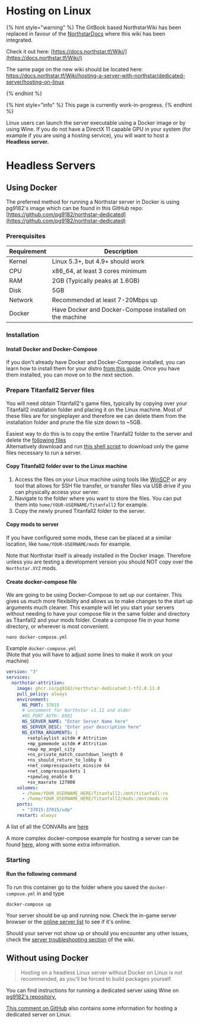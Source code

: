 # Hosting on Linux

{% hint style="warning" %}
The GitBook based NorthstarWiki has been replaced in favour of the [NorthstarDocs](https://docs.northstar.tf/) where this wiki has been integrated.

Check it out here: [https://docs.northstar.tf/Wiki/](https://docs.northstar.tf/Wiki/)

The same page on the new wiki should be located here: https://docs.northstar.tf/Wiki/hosting-a-server-with-northstar/dedicated-server/hosting-on-linux

{% endhint %}

{% hint style="info" %}
This page is currently work-in-progress.
{% endhint %}

Linux users can launch the server executable using a Docker image or by using Wine.
If you do not have a DirectX 11 capable GPU in your system (for example if you are using a hosting service), you will want to host a **Headless server.**

# <a name="Headless_Servers">Headless Servers</a>

## Using Docker

The preferred method for running a Northstar server in Docker is using pg9182's image which can be found in this GitHub repo: [https://github.com/pg9182/northstar-dedicated](https://github.com/pg9182/northstar-dedicated)

### Prerequisites

| Requirement | Description                                             |
| ----------- | ------------------------------------------------------- |
| Kernel      | Linux 5.3+, but 4.9+ should work                        |
| CPU         | x86\_64, at least 3 cores minimum                       |
| RAM         | 2GB (Typically peaks at 1.6GB)                          |
| Disk        | 5GB                                                     |
| Network     | Recommended at least 7-20Mbps up                        |
| Docker      | Have Docker and Docker-Compose installed on the machine |

### Installation

#### Install Docker and Docker-Compose

If you don't already have Docker and Docker-Compose installed, you can learn how to install them for your distro [from this guide](https://docs.docker.com/engine/install/). Once you have them installed, you can move on to the next section.

### Prepare Titanfall2 Server files

You will need obtain Titanfall2's game files, typically by copying over your Titanfall2 installation folder and placing it on the Linux machine. Most of these files are for singleplayer and therefore we can delete them from the installation folder and prune the file size down to \~5GB.

Easiest way to do this is to copy the entire Titanfall2 folder to the server and delete the [following files](https://github.com/pg9182/northstar-dedicated#reducing-the-size-) \
Alternatively download and run [this shell script](https://gist.github.com/pg9182/9a962adbfc27e93237cd14e4523c9da8) to download only the game files necessary to run a server.

#### Copy Titanfall2 folder over to the Linux machine

1. Access the files on your Linux machine using tools like [WinSCP](https://winscp.net/eng/download.php) or any tool that allows for SSH file transfer, or transfer files via USB drive if you can physically access your server.
2. Navigate to the folder where you want to store the files. You can put them into `home/YOUR-USERNAME/Titanfall2` for example.
3. Copy the newly pruned Titanfall2 folder to the server.

#### Copy mods to server

If you have configured some mods, these can be placed at a similar location, like `home/YOUR-USERNAME/mods` for example.

Note that Northstar itself is already installed in the Docker image. Therefore unless you are testing a development version you should NOT copy over the `Northstar.XYZ` mods.

#### Create docker-compose file

We are going to be using Docker-Compose to set up our container. This gives us much more flexibility and allows us to make changes to the start up arguments much cleaner. This example will let you start your servers without needing to have your compose file in the same folder and directory as Titanfall2 and your mods folder. Create a compose file in your home directory, or wherever is most convenient.

```
nano docker-compose.yml
```

Example `docker-compose.yml` \
(Note that you will have to adjust some lines to make it work on your machine)

```yaml
version: "3"
services:
  northstar-attrition:
    image: ghcr.io/pg9182/northstar-dedicated:1-tf2.0.11.0
    pull_policy: always
    environment:
      NS_PORT: 37015
      # uncomment for Northstar v1.12 and older
      #NS_PORT_AUTH: 8081
      NS_SERVER_NAME: "Enter Server Name here"
      NS_SERVER_DESC: "Enter your description here"
      NS_EXTRA_ARGUMENTS: |
        +setplaylist aitdm # Attrition
        +mp_gamemode aitdm # Attrition
        +map mp_angel_city
        +ns_private_match_countdown_length 0
        +ns_should_return_to_lobby 0
        +net_compresspackets_minsize 64
        +net_compresspackets 1
        +spewlog_enable 0
        +sv_maxrate 127000
    volumes:
      - /home/YOUR_USERNAME_HERE/Titanfall2:/mnt/titanfall:ro
      - /home/YOUR_USERNAME_HERE/Titanfall2/mods:/mnt/mods:ro
    ports:
      - "37015:37015/udp"
    restart: always
```

A list of all the CONVARs are [here](../../hosting-a-server-with-northstar/dedicated-server#convars)

A more complex docker-compose example for hosting a server can be found [here](https://github.com/pg9182/northstar-dedicated#container), along with some extra information.

### Starting

#### Run the following command

To run this container go to the folder where you saved the `docker-compose.yml` in and type

```
docker-compose up
```

Your server should be up and running now. Check the in-game server browser or the [online server list](https://northstar.tf/servers) to see if it's online.

Should your server not show up or should you encounter any other issues, check the [server troubleshooting section](https://r2northstar.gitbook.io/r2northstar-wiki/hosting-a-server-with-northstar/troubleshooting) of the wiki.

## Without using Docker

> Hosting on a headless Linux server without Docker on Linux is not recommended, as you'll be forced to build packages yourself.

You can find instructions for running a dedicated server using Wine on [pg9182's repository.](https://github.com/pg9182/northstar-dedicated#running-with-wine)

[This comment on GitHub](https://github.com/R2Northstar/Northstar/issues/49#issuecomment-1001094694) also contains some information for hosting a dedicated server on Linux.
